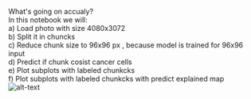 What's going on accualy?  <br/>
In this notebook we will:<br/>
a) Load photo with size 4080x3072<br/>
b) Split it in chuncks<br/>
c) Reduce chunk size to 96x96 px , because model is trained for 96x96 input<br/>
d) Predict if chunk cosist cancer cells<br/>
e) Plot subplots with labeled chunkcks<br/>
f) Plot subplots with labeled chunkcks with predict explained map<br/>
![alt-text](http://chemmaks.pl/NormalnePredykcja.png)
